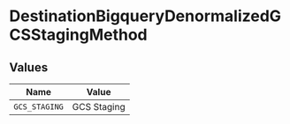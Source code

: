 # DestinationBigqueryDenormalizedGCSStagingMethod


## Values

| Name          | Value         |
| ------------- | ------------- |
| `GCS_STAGING` | GCS Staging   |